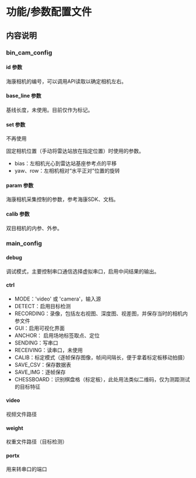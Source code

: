 # 功能/参数配置文件

## 内容说明

### bin_cam_config

#### id 参数

海康相机的编号，可以调用API读取以确定相机左右。

#### base_line 参数

基线长度，未使用。目前仅作为标记。

#### set 参数

不再使用

固定相机位置（手动将雷达站放在指定位置）时使用的参数。

* bias：左相机光心到雷达站基座参考点的平移
* yaw、row：左相机相对“水平正对”位置的旋转

#### param 参数

海康相机采集控制的参数，参考海康SDK、文档。

#### calib 参数

双目相机的内参、外参。

### main_config

#### debug

调试模式，主要控制串口通信选择虚拟串口，启用中间结果的输出。

#### ctrl

* MODE：'video' 或 'camera'，输入源
* DETECT：启用目标检测
* RECORDING：录像，包括左右视图、深度图、视差图，并保存当时的相机内参文件
* GUI：启用可视化界面
* ANCHOR： 启用场地标签取点、定位
* SENDING：写串口
* RECEIVING：读串口，未使用
* CALIB：标定模式（逐帧保存图像，帧间间隔长，便于拿着标定板移动拍摄）
* SAVE_CSV：保存数据表
* SAVE_IMG：逐帧保存
* CHESSBOARD：识别棋盘格（标定板），此处用法类似二维码，仅为测距测试的目标特征

#### video

视频文件路径

#### weight

权重文件路径（目标检测）

#### portx 

用来转串口的端口
